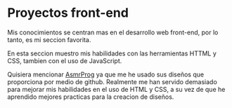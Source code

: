 # Proyectos front-end
Mis conocimientos se centran mas en el desarrollo web front-end, por lo tanto, es mi seccion favorita.

En esta seccion muestro mis habilidades con las herramientas HTTML y CSS, tambien con el uso de JavaScript.

Quisiera mencionar [AsmrProg](https://www.youtube.com/@AsmrProg) ya que me he usado sus diseños que proporciona por medio de github. Realmente me han servido demasiado para mejorar mis habilidades en el uso de HTML y CSS, a su vez de que he aprendido mejores practicas para la creacion de diseños.